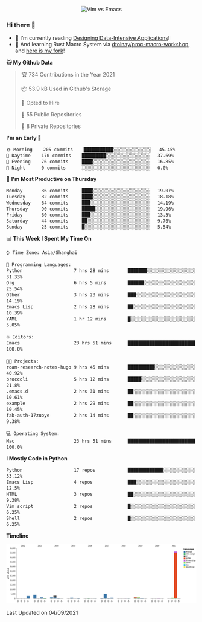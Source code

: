 <p align="center">
    <img src="https://gist.githubusercontent.com/coldnight/e696baffb094e71c96cb302118878eae/raw/40ea5053a6f66cc65f90f437e4173497da225958/banner.gif" alt="Vim vs Emacs" />
</p>

### Hi there 👋

- 📖 I’m currently reading [Designing Data-Intensive Applications](https://www.oreilly.com/library/view/designing-data-intensive-applications/9781491903063/)!
- 🌱 And learning Rust Macro System via [dtolnay/proc-macro-workshop](https://github.com/dtolnay/proc-macro-workshop), and [here is my fork](https://github.com/coldnight/proc-macro-workshop)!

<!--START_SECTION:waka-->
**🐱 My Github Data** 

> 🏆 734 Contributions in the Year 2021
 > 
> 📦 53.9 kB Used in Github's Storage 
 > 
> 💼 Opted to Hire
 > 
> 📜 55 Public Repositories 
 > 
> 🔑 8 Private Repositories  
 > 
**I'm an Early 🐤** 

```text
🌞 Morning    205 commits    ███████████░░░░░░░░░░░░░░   45.45% 
🌆 Daytime    170 commits    █████████░░░░░░░░░░░░░░░░   37.69% 
🌃 Evening    76 commits     ████░░░░░░░░░░░░░░░░░░░░░   16.85% 
🌙 Night      0 commits      ░░░░░░░░░░░░░░░░░░░░░░░░░   0.0%

```
📅 **I'm Most Productive on Thursday** 

```text
Monday       86 commits     ████░░░░░░░░░░░░░░░░░░░░░   19.07% 
Tuesday      82 commits     ████░░░░░░░░░░░░░░░░░░░░░   18.18% 
Wednesday    64 commits     ███░░░░░░░░░░░░░░░░░░░░░░   14.19% 
Thursday     90 commits     █████░░░░░░░░░░░░░░░░░░░░   19.96% 
Friday       60 commits     ███░░░░░░░░░░░░░░░░░░░░░░   13.3% 
Saturday     44 commits     ██░░░░░░░░░░░░░░░░░░░░░░░   9.76% 
Sunday       25 commits     █░░░░░░░░░░░░░░░░░░░░░░░░   5.54%

```


📊 **This Week I Spent My Time On** 

```text
⌚︎ Time Zone: Asia/Shanghai

💬 Programming Languages: 
Python                   7 hrs 28 mins       ███████░░░░░░░░░░░░░░░░░░   31.33% 
Org                      6 hrs 5 mins        ██████░░░░░░░░░░░░░░░░░░░   25.54% 
Other                    3 hrs 23 mins       ███░░░░░░░░░░░░░░░░░░░░░░   14.19% 
Emacs Lisp               2 hrs 28 mins       ██░░░░░░░░░░░░░░░░░░░░░░░   10.39% 
YAML                     1 hr 12 mins        █░░░░░░░░░░░░░░░░░░░░░░░░   5.05%

🔥 Editors: 
Emacs                    23 hrs 51 mins      █████████████████████████   100.0%

🐱‍💻 Projects: 
roam-research-notes-hugo 9 hrs 45 mins       ██████████░░░░░░░░░░░░░░░   40.92% 
broccoli                 5 hrs 12 mins       █████░░░░░░░░░░░░░░░░░░░░   21.8% 
.emacs.d                 2 hrs 31 mins       ██░░░░░░░░░░░░░░░░░░░░░░░   10.61% 
example                  2 hrs 29 mins       ██░░░░░░░░░░░░░░░░░░░░░░░   10.45% 
fab-auth-17zuoye         2 hrs 14 mins       ██░░░░░░░░░░░░░░░░░░░░░░░   9.38%

💻 Operating System: 
Mac                      23 hrs 51 mins      █████████████████████████   100.0%

```

**I Mostly Code in Python** 

```text
Python                   17 repos            █████████████░░░░░░░░░░░░   53.12% 
Emacs Lisp               4 repos             ███░░░░░░░░░░░░░░░░░░░░░░   12.5% 
HTML                     3 repos             ██░░░░░░░░░░░░░░░░░░░░░░░   9.38% 
Vim script               2 repos             █░░░░░░░░░░░░░░░░░░░░░░░░   6.25% 
Shell                    2 repos             █░░░░░░░░░░░░░░░░░░░░░░░░   6.25%

```


**Timeline**

![Chart not found](https://raw.githubusercontent.com/coldnight/coldnight/master/charts/bar_graph.png) 


 Last Updated on 04/09/2021
<!--END_SECTION:waka-->
